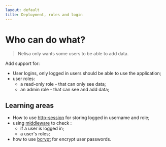 ```yaml
---
layout: default
title: Deployment, roles and login
---
```


# Who can do what?

> Nelisa only wants some users to be able to add data.

Add support for:

* User logins, only logged in users should be able to use the application;
* user roles:
    * a read-only role - that can only see data;
    * an admin role - that can see and add data;

## Learning areas

* How to use [http-session](http://auth.projectcodex.co/steps/http_sessions.html) for storing logged in username and role;
* using [middleware](http://auth.projectcodex.co/steps/middleware.html) to check :
    * if a user is logged in;
    * a user's roles;
* how to use [bcrypt](https://www.npmjs.com/package/bcrypt) for encrypt user passwords.
